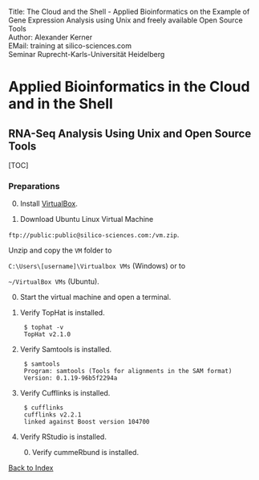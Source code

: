 Title: The Cloud and the Shell - Applied Bioinformatics on the Example of Gene Expression Analysis using Unix and freely available Open Source Tools</br>
Author: Alexander Kerner</br>
EMail: training at silico-sciences.com</br>
Seminar Ruprecht-Karls-Universität Heidelberg

# Applied Bioinformatics in the Cloud and in the Shell

## RNA-Seq Analysis Using Unix and Open Source Tools 

[TOC]

### Preparations

0. Install [VirtualBox](https://www.virtualbox.org/).

0. Download Ubuntu Linux Virtual Machine
  
  `ftp://public:public@silico-sciences.com:/vm.zip`.

  Unzip and copy the `VM` folder to
  
  `C:\Users\[username]\Virtualbox VMs` (Windows) or to
  
  `~/VirtualBox VMs` (Ubuntu).
    
0. Start the virtual machine and open a terminal.

0. Verify TopHat is installed.

        $ tophat -v
        TopHat v2.1.0

0. Verify Samtools is installed.

        $ samtools
        Program: samtools (Tools for alignments in the SAM format)
        Version: 0.1.19-96b5f2294a


0. Verify Cufflinks is installed.

        $ cufflinks
        cufflinks v2.2.1
        linked against Boost version 104700

0. Verify RStudio is installed.

    0. Verify cummeRbund is installed.
    
[Back to Index](../README.md)


